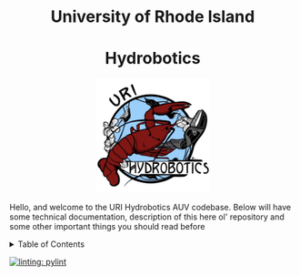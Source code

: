 <div align="center">
    <h1 align="center">University of Rhode Island</h1>
    <h1 align="center">Hydrobotics</h1>
</div>

<p align="center">
    <img src="img/hydro.jpg" width = 200 height = 200>
</p>

<p>
    Hello, and welcome to the URI Hydrobotics AUV codebase. Below will have some technical documentation, description of this here ol' repository and some other important things you should read before 
</p>

<details markdown="1">
    <summary>Table of Contents</summary>
</details>

[![linting: pylint](https://img.shields.io/badge/linting-pylint-yellowgreen)](https://github.com/pylint-dev/pylint)